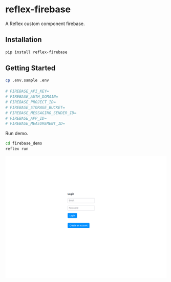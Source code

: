 # reflex-firebase

A Reflex custom component firebase.

## Installation

```bash
pip install reflex-firebase
```

## Getting Started

```bash
cp .env.sample .env

# FIREBASE_API_KEY=
# FIREBASE_AUTH_DOMAIN=
# FIREBASE_PROJECT_ID=
# FIREBASE_STORAGE_BUCKET=
# FIREBASE_MESSAGING_SENDER_ID=
# FIREBASE_APP_ID=
# FIREBASE_MEASUREMENT_ID=
```

Run demo.

```bash
cd firebase_demo
reflex run
```

![login_form](login_form.png)